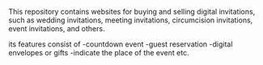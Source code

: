 This repository contains websites for buying and selling digital invitations, such as wedding invitations, meeting invitations, circumcision invitations, event invitations, and others.

its features consist of
-countdown event
-guest reservation
-digital envelopes or gifts
-indicate the place of the event
etc.

